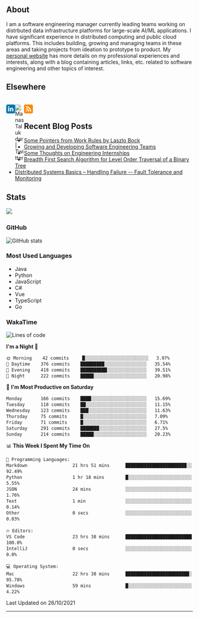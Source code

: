 ## About

I am a software engineering manager currently leading teams working on distrbuted data infrastructure platforms for large-scale AI/ML applications. I have significant experience in distributed computing and public cloud platforms. This includes building, growing and managing teams in these areas and taking projects from ideation to prototype to product. My [personal website](https://manastalukdar.github.io/) has more details on my professional experiences and interests, along with a blog containing articles, links, etc. related to software engineering and other topics of interest.

## Elsewhere

</br>

<a href="https://www.linkedin.com/in/manastalukdar" target="_blank">
  <img align="left" alt="Manas Talukdar | Linkedin" width="24px" src="https://raw.githubusercontent.com/edent/SuperTinyIcons/master/images/svg/linkedin.svg" />
</a>
<a href="https://www.twitter.com/manastalukdar" target="_blank">
  <img align="left" alt="Manas Talukdar | Twitter" width="24px" src="https://github.com/TheDudeThatCode/TheDudeThatCode/blob/master/Assets/Twitter.svg" />
</a>
<a href="https://manastalukdar.github.io/" target="_blank">
  <img align="left" alt="Manas Talukdar | Website" width="24px" src="https://github.com/edent/SuperTinyIcons/blob/master/images/svg/rss.svg" />
</a>

</br>

## Recent Blog Posts

<!-- BLOG:START -->
- [Some Pointers from Work Rules by Laszlo Bock](https://manastalukdar.github.io/blog/2020/01/25/work-rules-laszlo-bock-pointers/)
- [Growing and Developing Software Engineering Teams](https://manastalukdar.github.io/blog/2019/09/19/growing-developing-software-engineering-teams/)
- [Some Thoughts on Engineering Internships](https://manastalukdar.github.io/blog/2019/09/04/some-thoughts-on-engineering-internships/)
- [Breadth First Search Algorithm for Level Order Traversal of a Binary Tree](https://manastalukdar.github.io/blog/2019/08/29/breadth-first-search-binary-tree-level-order-traversal/)
- [Distributed Systems Basics – Handling Failure -- Fault Tolerance and Monitoring](https://manastalukdar.github.io/blog/2019/08/19/katemats-distributed-systems-fault-tolerance-monitoring/)
<!-- BLOG:END -->

## Stats

![](https://komarev.com/ghpvc/?username=manastalukdar)

### GitHub

![GitHub stats](https://github-readme-stats.vercel.app/api?username=manastalukdar&show_icons=true&hide_border=true&hide_rank=true&hide_title=true&icon_color=79ff97&text_color=cecac3&bg_color=4d4b4b)

### Most Used Languages

- Java
- Python
- JavaScript
- C#
- Vue
- TypeScript
- Go

<!--
![Top Langs](https://github-readme-stats.vercel.app/api/top-langs/?username=manastalukdar&layout=compact&hide_border=true&hide_title=true&icon_color=79ff97&text_color=cecac3&bg_color=4d4b4b)
-->

### WakaTime

<!--START_SECTION:waka-->
![Lines of code](https://img.shields.io/badge/From%20Hello%20World%20I%27ve%20Written-75149%20lines%20of%20code-blue)

**I'm a Night 🦉** 

```text
🌞 Morning    42 commits     █░░░░░░░░░░░░░░░░░░░░░░░░   3.97% 
🌆 Daytime    376 commits    █████████░░░░░░░░░░░░░░░░   35.54% 
🌃 Evening    418 commits    ██████████░░░░░░░░░░░░░░░   39.51% 
🌙 Night      222 commits    █████░░░░░░░░░░░░░░░░░░░░   20.98%

```
📅 **I'm Most Productive on Saturday** 

```text
Monday       166 commits    ████░░░░░░░░░░░░░░░░░░░░░   15.69% 
Tuesday      118 commits    ██░░░░░░░░░░░░░░░░░░░░░░░   11.15% 
Wednesday    123 commits    ███░░░░░░░░░░░░░░░░░░░░░░   11.63% 
Thursday     75 commits     █░░░░░░░░░░░░░░░░░░░░░░░░   7.09% 
Friday       71 commits     █░░░░░░░░░░░░░░░░░░░░░░░░   6.71% 
Saturday     291 commits    ███████░░░░░░░░░░░░░░░░░░   27.5% 
Sunday       214 commits    █████░░░░░░░░░░░░░░░░░░░░   20.23%

```


📊 **This Week I Spent My Time On** 

```text
💬 Programming Languages: 
Markdown                 21 hrs 51 mins      ███████████████████████░░   92.49% 
Python                   1 hr 18 mins        █░░░░░░░░░░░░░░░░░░░░░░░░   5.55% 
JSON                     24 mins             ░░░░░░░░░░░░░░░░░░░░░░░░░   1.76% 
Text                     1 min               ░░░░░░░░░░░░░░░░░░░░░░░░░   0.14% 
Other                    0 secs              ░░░░░░░░░░░░░░░░░░░░░░░░░   0.03%

🔥 Editors: 
VS Code                  23 hrs 38 mins      █████████████████████████   100.0% 
IntelliJ                 0 secs              ░░░░░░░░░░░░░░░░░░░░░░░░░   0.0%

💻 Operating System: 
Mac                      22 hrs 38 mins      ████████████████████████░   95.78% 
Windows                  59 mins             █░░░░░░░░░░░░░░░░░░░░░░░░   4.22%

```


 Last Updated on 26/10/2021
<!--END_SECTION:waka-->

---

<!--

**manastalukdar/manastalukdar** is a ✨ _special_ ✨ repository because its `README.md` (this file) appears on your GitHub profile.

Here are some ideas to get you started:

- 🔭 I’m currently working on ...
- 🌱 I’m currently learning ...
- 👯 I’m looking to collaborate on ...
- 🤔 I’m looking for help with ...
- 💬 Ask me about ...
- 📫 How to reach me: ...
- 😄 Pronouns: ...
- ⚡ Fun fact: ...
-->
